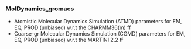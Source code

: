 ### MolDynamics_gromacs
- Atomistic Molecular Dynamics Simulation (ATMD) parameters for EM, EQ, PROD (unbiased) w.r.t the CHARMM36(m) ff
- Coarse-gr Molecular Dynamics Simulation (CGMD) parameters for EM, EQ, PROD (unbiased) w.r.t the MARTINI 2.2 ff
